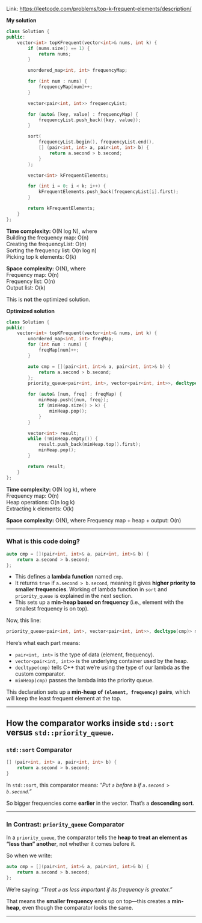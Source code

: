 Link: https://leetcode.com/problems/top-k-frequent-elements/description/

**My solution**

```cpp
class Solution {
public:
    vector<int> topKFrequent(vector<int>& nums, int k) {
        if (nums.size() == 1) {
            return nums;
        }

        unordered_map<int, int> frequencyMap;

        for (int num : nums) {
            frequencyMap[num]++;
        }

        vector<pair<int, int>> frequencyList;

        for (auto& [key, value] : frequencyMap) {
            frequencyList.push_back({key, value});
        }

        sort(
            frequencyList.begin(), frequencyList.end(), 
            [] (pair<int, int> a, pair<int, int> b) {
                return a.second > b.second;
            }
        );

        vector<int> kFrequentElements;

        for (int i = 0; i < k; i++) {
            kFrequentElements.push_back(frequencyList[i].first);
        }

        return kFrequentElements;
    }
};
```

**Time complexity:** O(N log N), where  
Building the frequency map: O(n)  
Creating the frequencyList: O(n)  
Sorting the frequency list: O(n log n)  
Picking top k elements: O(k)

**Space complexity:** O(N), where  
Frequency map: O(n)  
Frequency list: O(n)  
Output list: O(k)

This is **not** the optimized solution.

**Optimized solution**

```cpp
class Solution {
public:
    vector<int> topKFrequent(vector<int>& nums, int k) {
        unordered_map<int, int> freqMap;
        for (int num : nums) {
            freqMap[num]++;
        }

        auto cmp = [](pair<int, int>& a, pair<int, int>& b) {
            return a.second > b.second;
        };
        priority_queue<pair<int, int>, vector<pair<int, int>>, decltype(cmp)> minHeap(cmp);

        for (auto& [num, freq] : freqMap) {
            minHeap.push({num, freq});
            if (minHeap.size() > k) {
                minHeap.pop();
            }
        }

        vector<int> result;
        while (!minHeap.empty()) {
            result.push_back(minHeap.top().first);
            minHeap.pop();
        }

        return result;
    }
};
```

**Time complexity:** O(N log k), where   
Frequency map: O(n)  
Heap operations: O(n log k)  
Extracting k elements: O(k)  

**Space complexity:** O(N), where Frequency map + heap + output: O(n)

---

### What is this code doing?

```cpp
auto cmp = [](pair<int, int>& a, pair<int, int>& b) {
    return a.second > b.second;
};
```
- This defines a **lambda function** named `cmp`.
- It returns `true` if `a.second > b.second`, meaning it gives **higher priority to smaller frequencies**. Working of lambda function in `sort` and `priority_queue` is explained in the next section.
- This sets up a **min-heap based on frequency** (i.e., element with the smallest frequency is on top).

Now, this line:
```cpp
priority_queue<pair<int, int>, vector<pair<int, int>>, decltype(cmp)> minHeap(cmp);
```
Here’s what each part means:
- `pair<int, int>` is the type of data (element, frequency).
- `vector<pair<int, int>>` is the underlying container used by the heap.
- `decltype(cmp)` tells C++ that we’re using the type of our lambda as the custom comparator.
- `minHeap(cmp)` passes the lambda into the priority queue.

This declaration sets up a **min-heap of `(element, frequency)` pairs**, which will keep the least frequent element at the top.

---

## How the comparator works inside `std::sort` versus `std::priority_queue`.

### `std::sort` Comparator

```cpp
[] (pair<int, int> a, pair<int, int> b) {
    return a.second > b.second;
}
```

In `std::sort`, this comparator means:
*“Put `a` before `b` if `a.second > b.second`.”*

So bigger frequencies come **earlier** in the vector. That’s a **descending sort**.

---

### In Contrast: `priority_queue` Comparator

In a `priority_queue`, the comparator tells the **heap to treat an element as “less than” another**, not whether it comes before it.

So when we write:
```cpp
auto cmp = [](pair<int, int>& a, pair<int, int>& b) {
    return a.second > b.second;
};
```

We’re saying:
*“Treat `a` as less important if its frequency is greater.”*

That means the **smaller frequency** ends up on top—this creates a **min-heap**, even though the comparator looks the same.

---